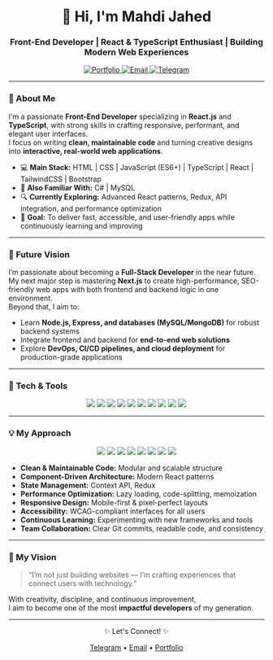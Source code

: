 <h1 align="center">👋 Hi, I'm Mahdi Jahed</h1>
<h3 align="center">Front-End Developer | React & TypeScript Enthusiast | Building Modern Web Experiences</h3>

<p align="center">
  <a href="https://personal-portfolio-mocha-eta-77.vercel.app/">
    <img src="https://img.shields.io/badge/Portfolio-Personal%20Website-blue?style=for-the-badge" alt="Portfolio"/>
  </a>
  <a href="mailto:mahdijahed56@gmail.com">
    <img src="https://img.shields.io/badge/Email-mahdijahed56@gmail.com-red?style=for-the-badge" alt="Email"/>
  </a>
  <a href="https://t.me/Eng_IT_FrontD">
    <img src="https://img.shields.io/badge/Telegram-Mahdi%20Jahed-1CA9E9?style=for-the-badge&logo=telegram" alt="Telegram"/>
  </a>
</p>

---

### 🚀 About Me
I'm a passionate **Front-End Developer** specializing in **React.js** and **TypeScript**, with strong skills in crafting responsive, performant, and elegant user interfaces.  
I focus on writing **clean, maintainable code** and turning creative designs into **interactive, real-world web applications**.

- 💻 **Main Stack:** HTML | CSS | JavaScript (ES6+) | TypeScript | React | TailwindCSS | Bootstrap  
- 🧠 **Also Familiar With:** C# | MySQL  
- 🔍 **Currently Exploring:** Advanced React patterns, Redux, API integration, and performance optimization  
- 🎯 **Goal:** To deliver fast, accessible, and user-friendly apps while continuously learning and improving

---

### 🌱 Future Vision
I’m passionate about becoming a **Full-Stack Developer** in the near future.  
My next major step is mastering **Next.js** to create high-performance, SEO-friendly web apps with both frontend and backend logic in one environment.  
Beyond that, I aim to:
- Learn **Node.js, Express, and databases (MySQL/MongoDB)** for robust backend systems  
- Integrate frontend and backend for **end-to-end web solutions**  
- Explore **DevOps, CI/CD pipelines, and cloud deployment** for production-grade applications  

---

### 🧰 Tech & Tools
<p align="center">
  <img src="https://img.shields.io/badge/HTML5-E34F26?style=for-the-badge&logo=html5&logoColor=white"/>
  <img src="https://img.shields.io/badge/CSS3-1572B6?style=for-the-badge&logo=css3&logoColor=white"/>
  <img src="https://img.shields.io/badge/JavaScript-F7DF1E?style=for-the-badge&logo=javascript&logoColor=black"/>
  <img src="https://img.shields.io/badge/TypeScript-007ACC?style=for-the-badge&logo=typescript&logoColor=white"/>
  <img src="https://img.shields.io/badge/React-20232A?style=for-the-badge&logo=react&logoColor=61DAFB"/>
  <img src="https://img.shields.io/badge/TailwindCSS-38B2AC?style=for-the-badge&logo=tailwind-css&logoColor=white"/>
  <img src="https://img.shields.io/badge/Bootstrap-563D7C?style=for-the-badge&logo=bootstrap&logoColor=white"/>
  <img src="https://img.shields.io/badge/Git-F05032?style=for-the-badge&logo=git&logoColor=white"/>
  <img src="https://img.shields.io/badge/MySQL-4479A1?style=for-the-badge&logo=mysql&logoColor=white"/>
  <img src="https://img.shields.io/badge/C Sharp-239120?style=for-the-badge&logo=c-sharp&logoColor=white"/>
</p>

---

### 💡 My Approach
<p align="center">
  <img src="https://img.shields.io/badge/1-Clean%20Code-blue?style=for-the-badge"/>
  <img src="https://img.shields.io/badge/2-Reusable%20Components-green?style=for-the-badge"/>
  <img src="https://img.shields.io/badge/3-State%20Management-yellow?style=for-the-badge"/>
  <img src="https://img.shields.io/badge/4-Performance%20Optimized-red?style=for-the-badge"/>
  <img src="https://img.shields.io/badge/5-Responsive%20Design-purple?style=for-the-badge"/>
  <img src="https://img.shields.io/badge/6-Testing%20Mindset-orange?style=for-the-badge"/>
  <img src="https://img.shields.io/badge/7-Continuous%20Learning-pink?style=for-the-badge"/>
  <img src="https://img.shields.io/badge/8-Attention%20to%20Detail-lightblue?style=for-the-badge"/>
</p>

- **Clean & Maintainable Code:** Modular and scalable structure  
- **Component-Driven Architecture:** Modern React patterns  
- **State Management:** Context API, Redux  
- **Performance Optimization:** Lazy loading, code-splitting, memoization  
- **Responsive Design:** Mobile-first & pixel-perfect layouts  
- **Accessibility:** WCAG-compliant interfaces for all users  
- **Continuous Learning:** Experimenting with new frameworks and tools  
- **Team Collaboration:** Clear Git commits, readable code, and consistency  

---



### 🧭 My Vision
> “I’m not just building websites — I’m crafting experiences that connect users with technology.”

With creativity, discipline, and continuous improvement,  
I aim to become one of the most **impactful developers** of my generation.

---

<p align="center">✨ Let's Connect! ✨</p>
<p align="center">
  <a href="https://t.me/Eng_IT_FrontD">Telegram</a> • 
  <a href="mailto:mahdijahed56@gmail.com">Email</a> • 
  <a href="https://personal-portfolio-mocha-eta-77.vercel.app/">Portfolio</a>
</p>
